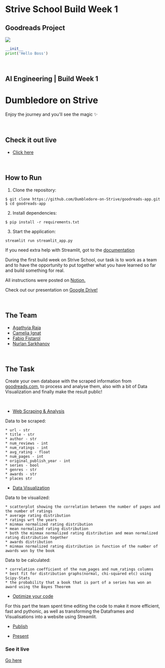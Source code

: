 # Strive School Build Week 1

## Goodreads Project

![](https://miro.medium.com/max/1200/1*enOrjdaY-Zx9hpSKqx61Kg.jpeg)

```python
__init__
print('Hello Boss')
```

<p>&nbsp;</p>

## AI Engineering | Build Week 1

# Dumbledore on Strive

Enjoy the journey and you'll see the magic :sparkles:

<p>&nbsp;</p>

## Check it out live

- [Click here](https://share.streamlit.io/dumbledore-on-strive/goodreads-app)

<p>&nbsp;</p>

## How to Run

1. Clone the repository:

```
$ git clone https://github.com/Dumbledore-on-Strive/goodreads-app.git
$ cd goodreads-app
```

2. Install dependencies:

```
$ pip install -r requirements.txt
```

3. Start the application:

```
streamlit run streamlit_app.py
```

If you need extra help with Streamlit, got to the [documentation](https://docs.streamlit.io)

During the first build week on Strive School, our task is to work as a team and to have the opportunity to put together what you have learned so far and build something for real.

All instructions were posted on [Notion.](https://www.notion.so/Data-Visualization-e226cc8314324939a56ac84a1f457cbd)

Check out our presentation on [Google Drive!](https://docs.google.com/presentation/d/1iQ-gyhHxwDRoJAeOyrHYcgPsisamqPO92RU8n9Fr9Dc/edit#slide=id.gd265604c1e_1_2)

<p>&nbsp;</p>

## The Team

- [Agathyia Raja](https://github.com/AgathiyaRaja)
- [Camelia Ignat](https://github.com/avocami)
- [Fabio Fistarol](https://github.com/fistadev)
- [Nurlan Sarkhanov](https://github.com/nsarkhanov)

<p>&nbsp;</p>

## The Task

Create your own database with the scraped information from [goodreads.com](https://www.goodreads.com/), to process and analyse them, also with a bit of Data Visualization and finally make the result public!

<p>&nbsp;</p>

- [Web Scraping & Analysis](https://www.notion.so/Web-Scraping-Analysis-6c2e9f1388064c8ab9e42fdf80a237db)

Data to be scraped:

    * url - str
    * title - str
    * author - str
    * num_reviews - int
    * num_ratings - int
    * avg_rating - float
    * num_pages - int
    * original_publish_year - int
    * series - bool
    * genres - str
    * awards - str
    * places str

- [Data Visualization](https://www.notion.so/Data-Visualization-e226cc8314324939a56ac84a1f457cbd)

Data to be visualized:

    * scatterplot showing the correlation between the number of pages and the number of ratings
    * average rating distribution
    * ratings wrt the years
    * minmax normalized rating distribution
    * mean normalized rating distribution
    * both the minmax normalized rating distribution and mean normalized rating distribution together
    * awards distribution
    * minmax normalized rating distribution in function of the number of awards won by the book

Data to be calculated:

    * correlation coefficient of the num_pages and num_ratings columns
    * best fit for distribution graphs(normal, chi-squared etc) using Scipy-Stats
    * the probability that a book that is part of a series has won an award using the Bayes Theorem

- [Optimize your code ](https://www.notion.so/Optimize-your-code-3817259c56f3467696cdf28af734275c)

For this part the team spent time editing the code to make it more efficient, fast and pythonic, as well as transforming the Dataframes and Visualisations into a website using Streamlit.

- [Publish](https://www.notion.so/Publish-98a388d301ff490fa0fcda40deef3a3b)

- [Present](https://www.notion.so/Present-641432ba3db74b47b063d8b7b0a93e03)

### See it live

[Go here](https://dumbledore-on-strive.github.io/)
